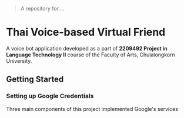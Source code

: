 > A repository for....

# Thai Voice-based Virtual Friend

A voice bot application developed as a part of **2209492 Project in Language Technology II** course of the Faculty of Arts, Chulalongkorn University. 

## Getting Started

### Setting up Google Credentials

Three main components of this project implemented Google's services 
